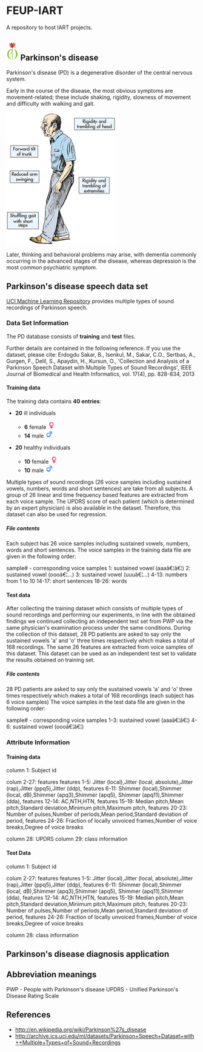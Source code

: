 # FEUP-IART

A repository to host IART projects.


## <img src="res/pd-logo.jpg" height="50" > Parkinson's disease

Parkinson's disease (PD) is a degenerative disorder of the central nervous system.

Early in the course of the disease, the most obvious symptoms are movement-related; these include shaking, rigidity, slowness of movement and difficulty with walking and gait.

<img src="res/parkinsons-symptoms.jpg" height="350" >

Later, thinking and behavioral problems may arise, with dementia commonly occurring in the advanced stages of the disease, whereas depression is the most common psychiatric symptom.


## Parkinson's disease speech data set

[UCI Machine Learning Repository][2] provides multiple types of sound recordings of Parkinson speech.


### Data Set Information

The PD database consists of **training** and **test** files.

Further details are contained in the following reference. If you use the dataset, please cite: 
Erdogdu Sakar, B., Isenkul, M., Sakar, C.O., Sertbas, A., Gurgen, F., Delil, S., Apaydin, H., Kursun, 
O., 'Collection and Analysis of a Parkinson Speech Dataset with Multiple Types of Sound 
Recordings', IEEE Journal of Biomedical and Health Informatics, vol. 17(4), pp. 828-834, 2013 


#### Training data

The training data contains **40 entries**:

- **20** ill individuals
  - **6** female <img src="res/female-sign.png" height="20" >
  - **14** male <img src="res/male-sign.png" height="20" >

- **20** healthy individuals
  - **10** female <img src="res/female-sign.png" height="20" >
  - **10** male <img src="res/male-sign.png" height="20" >

Multiple types of sound recordings (26 voice samples including sustained vowels, numbers, words and short sentences) are take from all subjects. A group of 26 linear and time frequency based features are extracted from each voice sample. The UPDRS score of each patient (which is determined by an expert physician) is also available in the dataset. Therefore, this dataset can also be used for regression. 


##### File contents

Each subject has 26 voice samples including sustained vowels, numbers, words and short 
sentences. The voice samples in the training data file are given in the 
following order: 

sample# - corresponding voice samples 
1: sustained vowel (aaaâ€¦â€¦) 
2: sustained vowel (oooâ€¦...) 
3: sustained vowel (uuuâ€¦...) 
4-13: numbers from 1 to 10 
14-17: short sentences 
18-26: words 


#### Test data

After collecting the training dataset which consists of multiple types of sound recordings and performing our experiments, in line with the obtained findings we continued collecting an independent test set from PWP via the same physician's examination process under the same conditions. During the collection of this dataset, 28 PD patients are asked to say only the sustained vowels 'a' and 'o' three times respectively which makes a total of 168 recordings. The same 26 features are extracted from voice samples of this dataset. This dataset can be used as an independent test set to validate the results obtained on training set. 


##### File contents

28 PD patients are asked to say only the sustained vowels 'a' and 'o' three times respectively which makes a total of 168 recordings (each subject has 6 voice samples) The voice samples in the test data file are given in the following order: 

sample# - corresponding voice samples 
1-3: sustained vowel (aaaâ€¦â€¦) 
4-6: sustained vowel (oooâ€¦â€¦) 


### Attribute Information

#### Training data
column 1: Subject id 

colum 2-27: features 
features 1-5: Jitter (local),Jitter (local, absolute),Jitter (rap),Jitter (ppq5),Jitter (ddp), 
features 6-11: Shimmer (local),Shimmer (local, dB),Shimmer (apq3),Shimmer (apq5), Shimmer (apq11),Shimmer (dda), 
features 12-14: AC,NTH,HTN, 
features 15-19: Median pitch,Mean pitch,Standard deviation,Minimum pitch,Maximum pitch, 
features 20-23: Number of pulses,Number of periods,Mean period,Standard deviation of period, features 24-26: Fraction of locally unvoiced frames,Number of voice breaks,Degree of voice breaks 

column 28: UPDRS 
column 29: class information 

#### Test Data
column 1: Subject id 

colum 2-27: features 
features 1-5: Jitter (local),Jitter (local, absolute),Jitter (rap),Jitter (ppq5),Jitter (ddp), 
features 6-11: Shimmer (local),Shimmer (local, dB),Shimmer (apq3),Shimmer (apq5), Shimmer (apq11),Shimmer (dda), 
features 12-14: AC,NTH,HTN, 
features 15-19: Median pitch,Mean pitch,Standard deviation,Minimum pitch,Maximum pitch, 
features 20-23: Number of pulses,Number of periods,Mean period,Standard deviation of period, 
features 24-26: Fraction of locally unvoiced frames,Number of voice breaks,Degree of voice breaks 

column 28: class information 


## Parkinson's disease diagnosis application


## Abbreviation meanings

PWP - People with Parkinson's disease
UPDRS - Unified Parkinson's Disease Rating Scale


## References

- http://en.wikipedia.org/wiki/Parkinson%27s_disease
- http://archive.ics.uci.edu/ml/datasets/Parkinson+Speech+Dataset+with++Multiple+Types+of+Sound+Recordings

[1]: http://en.wikipedia.org/wiki/Parkinson%27s_disease
[2]: http://archive.ics.uci.edu/ml/datasets/Parkinson+Speech+Dataset+with++Multiple+Types+of+Sound+Recordings

